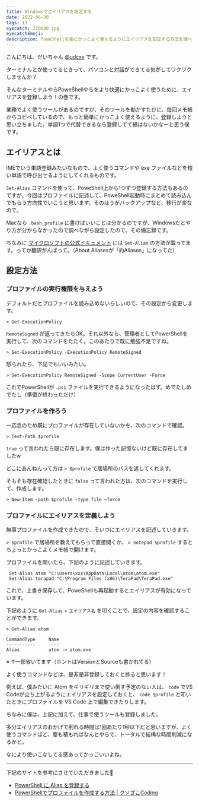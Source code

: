 ```yaml
---
title: Windowsでエイリアスを設定する
date: 2022-06-30
tags: IT
eyecatch: 220630.jpg
eyecatchEmoji:
description: PoweShellを楽にかっこよく使えるようにエイリアスを設定する方法を調べました。
---
```


こんにちは、だいちゃん [@udcxx](https://twitter.com/udc_xx) です。

ターミナルとか使ってるときって、パソコンと対話ができてる気がしてワクワクしませんか？

そんなターミナルやらPoweShellやらをより快適にかっこよく使うために、エイリアスを登録しよう！の巻です。

業務でよく使うツールがあるのですが、そのツールを動かすたびに、毎回メモ帳からコピペしているので、もっと簡単にかっこよく使えるように、登録しようと思い立ちました。単語1つで代替できるなら登録してて損はないかなーと思う僕です。

## エイリアスとは

IMEでいう単語登録みたいなもので、よく使うコマンドや exe ファイルなどを短い単語で呼び出せるようにしてくれるものです。

`Set-Alias` コマンドを使って、PoweShell上から1つずつ登録する方法もあるのですが、今回はプロファイルに記述して、PoweShell起動時にまとめて読み込んでもらう方向性でいこうと思います。そのほうがバックアップなど、移行が楽なので。

Macなら `.bash_profile` に書けばいいことは分かるのですが、Windowsだとやり方が分からなかったので調べながら設定したので、その備忘録です。

ちなみに [マイクロソフトの公式ドキュメント](https://docs.microsoft.com/ja-jp/powershell/module/microsoft.powershell.core/about/about_aliases?view=powershell-7.2) には `Set-Alias` の方法が載ってます。ってか翻訳がんばって。（About Aliasesが「約Aliases」になってた）

## 設定方法

### プロファイルの実行権限を与えよう

デフォルトだとプロファイルを読み込めないらしいので、その設定から変更します。

```
> Get-ExecutionPolicy
```

`RemoteSigned` が返ってきたらOK。それ以外なら、管理者としてPowerShellを実行して、次のコマンドをたたく。このあたりで既に勉強不足ですね。

```
> Set-ExecutionPolicy -ExecutionPolicy RemoteSigned
```

怒られたら、下記でもいいみたい。

```
> Set-ExecutionPolicy RemoteSigned -Scope CurrentUser -Force
```

これでPowerShellが `.ps1` ファイルを実行できるようになったはず。めでたしめでたし（準備が終わっただけ）


### プロファイルを作ろう

一応念のため既にプロファイルが存在していないかを、次のコマンドで確認。

```
> Test-Path $profile
```

`true` って言われたら既に存在します。僕は作った記憶ないけど既に存在してましたw

どこにあんねんって方は `> $profile` で居場所のパスを返してくれます。

そもそも存在確認したときに `false` って言われた方は、次のコマンドを実行して、作成します。

```
> New-Item -path $profile -type file –force
```


### プロファイルにエイリアスを定義しよう

無事プロファイルを作成できたので、そいつにエイリアスを記述していきます。

`> $profile` で居場所を教えてもらって直接開くか、 `> notepad $profile` するとちょっとかっこよくメモ帳で開けます。

プロファイルを開いたら、下記のように記述していきます。

```
 Set-Alias atom "C:\Users\xxx\AppData\Local\atom\atom.exe"
 Set-Alias terapad "C:\Program Files (x86)\TeraPad\TeraPad.exe"
```

これで、上書き保存して、PoweShellも再起動するとエイリアスが有効になっています。

下記のように `Get-Alias` + `エイリアス名` を叩くことで、設定の内容を確認することができます。

```
> Get-Alias atom

CommandType     Name
-----------     ----
Alias           atom -> atom.exe
```

※ ↑一部省いてます（ホントはVersionとSourceも書かれてる）

よく使うコマンドなどは、是非是非登録しておくと捗ると思います！

例えば、僕みたいに Atom をギリギリまで使い倒す予定のない人は、 `code` でVS Codeが立ち上がるようにエイリアスを設定しておくと、 `code $profile` と叩いたときにプロファイルを VS Code 上で編集できたりします。

ちなみに僕は、上記に加えて、仕事で使うツールも登録しました。

多分エイリアスのおかげで削れる時間は1回あたり1秒以下だと思いますが、よく使うコマンドほど、塵も積もればなんとやらで、トータルで結構な時間削減になるかと。

なにより使いこなしてる感あってかっこいいよね。

---

下記のサイトを参考にさせていただきました🎉

* [PowerShell に Alias を登録する](http://www.vwnet.jp/windows/PowerShell/2020100601/PsAlias.htm)
* [PowerShellでプロファイルを作成する方法 | クソざこCoding](https://www.zacoding.com/post/powershell-profile/)
